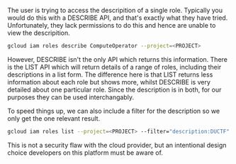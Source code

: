 The user is trying to access the descripition of a single role. Typically you would do this with a DESCRIBE API, and that's exactly what they have tried. Unfortunately, they lack permissions to do this and hence are unable to view the descripition.

```bash
gcloud iam roles describe ComputeOperator --project=<PROJECT>
```

However, DESCRIBE isn't the only API which returns this information. There is the LIST API which will return details of a range of roles, including their descriptions in a list form. The difference here is that LIST returns less information about each role but shows more, whilst DESCRIBE is very detailed about one particular role. Since the description is in both, for our purposes they can be used interchangably.

To speed things up, we can also include a filter for the description so we only get the one relevant result.

```bash
gcloud iam roles list --project=<PROJECT> --filter="description:DUCTF"
```

This is not a security flaw with the cloud provider, but an intentional design choice developers on this platform must be aware of.